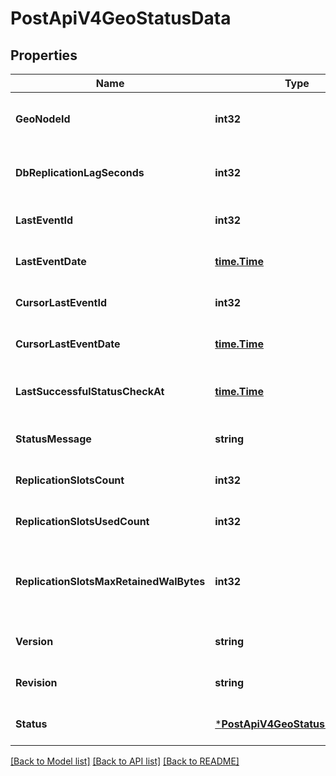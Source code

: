 # PostApiV4GeoStatusData

## Properties
Name | Type | Description | Notes
------------ | ------------- | ------------- | -------------
**GeoNodeId** | **int32** | Geo Node ID to look up its status | [default to null]
**DbReplicationLagSeconds** | **int32** | DB replication lag in seconds | [optional] [default to null]
**LastEventId** | **int32** | Last event ID | [optional] [default to null]
**LastEventDate** | [**time.Time**](time.Time.md) | Last event date | [optional] [default to null]
**CursorLastEventId** | **int32** | Cursor last event ID | [optional] [default to null]
**CursorLastEventDate** | [**time.Time**](time.Time.md) | Cursor last event date | [optional] [default to null]
**LastSuccessfulStatusCheckAt** | [**time.Time**](time.Time.md) | Last successful status check date | [optional] [default to null]
**StatusMessage** | **string** | Status message | [optional] [default to null]
**ReplicationSlotsCount** | **int32** | Replication slots count | [optional] [default to null]
**ReplicationSlotsUsedCount** | **int32** | Replication slots used count | [optional] [default to null]
**ReplicationSlotsMaxRetainedWalBytes** | **int32** | Maximum number of bytes retained in the WAL on the primary | [optional] [default to null]
**Version** | **string** | Gitlab version | [optional] [default to null]
**Revision** | **string** | Gitlab revision | [optional] [default to null]
**Status** | [***PostApiV4GeoStatusDataStatus**](postApiV4GeoStatus_data_status.md) |  | [optional] [default to null]

[[Back to Model list]](../README.md#documentation-for-models) [[Back to API list]](../README.md#documentation-for-api-endpoints) [[Back to README]](../README.md)


